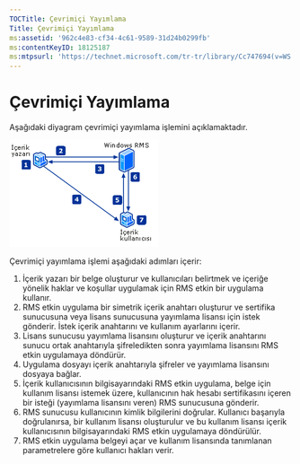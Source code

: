 ```yaml
---
TOCTitle: Çevrimiçi Yayımlama
Title: Çevrimiçi Yayımlama
ms:assetid: '962c4e83-cf34-4c61-9589-31d24b0299fb'
ms:contentKeyID: 18125187
ms:mtpsurl: 'https://technet.microsoft.com/tr-tr/library/Cc747694(v=WS.10)'
---
```


Çevrimiçi Yayımlama
===================

Aşağıdaki diyagram çevrimiçi yayımlama işlemini açıklamaktadır.

![](images/Cc747694.897e47b6-fffe-4b11-bc9f-be58539b9f19(WS.10).gif)

Çevrimiçi yayımlama işlemi aşağıdaki adımları içerir:

1.  İçerik yazarı bir belge oluşturur ve kullanıcıları belirtmek ve içeriğe yönelik haklar ve koşullar uygulamak için RMS etkin bir uygulama kullanır.
2.  RMS etkin uygulama bir simetrik içerik anahtarı oluşturur ve sertifika sunucusuna veya lisans sunucusuna yayımlama lisansı için istek gönderir. İstek içerik anahtarını ve kullanım ayarlarını içerir.
3.  Lisans sunucusu yayımlama lisansını oluşturur ve içerik anahtarını sunucu ortak anahtarıyla şifreledikten sonra yayımlama lisansını RMS etkin uygulamaya döndürür.
4.  Uygulama dosyayı içerik anahtarıyla şifreler ve yayımlama lisansını dosyaya bağlar.
5.  İçerik kullanıcısının bilgisayarındaki RMS etkin uygulama, belge için kullanım lisansı istemek üzere, kullanıcının hak hesabı sertifikasını içeren bir isteği (yayımlama lisansını veren) RMS sunucusuna gönderir.
6.  RMS sunucusu kullanıcının kimlik bilgilerini doğrular. Kullanıcı başarıyla doğrulanırsa, bir kullanım lisansı oluşturulur ve bu kullanım lisansı içerik kullanıcısının bilgisayarındaki RMS etkin uygulamaya döndürülür.
7.  RMS etkin uygulama belgeyi açar ve kullanım lisansında tanımlanan parametrelere göre kullanıcı hakları verir.
